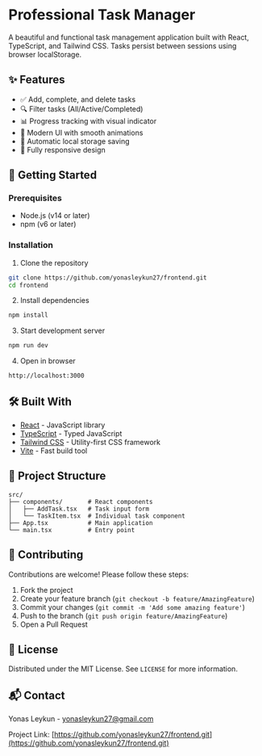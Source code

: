 # Professional Task Manager

A beautiful and functional task management application built with React, TypeScript, and Tailwind CSS. Tasks persist between sessions using browser localStorage.

## ✨ Features

- ✅ Add, complete, and delete tasks
- 🔍 Filter tasks (All/Active/Completed)
- 📊 Progress tracking with visual indicator
- 🎨 Modern UI with smooth animations
- 💾 Automatic local storage saving
- 📱 Fully responsive design

## 🚀 Getting Started

### Prerequisites
- Node.js (v14 or later)
- npm (v6 or later)

### Installation
1. Clone the repository
```bash
git clone https://github.com/yonasleykun27/frontend.git
cd frontend
```

2. Install dependencies
```bash
npm install
```

3. Start development server
```bash
npm run dev
```

4. Open in browser
```
http://localhost:3000
```

## 🛠 Built With

- [React](https://reactjs.org/) - JavaScript library
- [TypeScript](https://www.typescriptlang.org/) - Typed JavaScript
- [Tailwind CSS](https://tailwindcss.com/) - Utility-first CSS framework
- [Vite](https://vitejs.dev/) - Fast build tool

## 📂 Project Structure

```
src/
├── components/       # React components
│   ├── AddTask.tsx   # Task input form
│   └── TaskItem.tsx  # Individual task component
├── App.tsx           # Main application
└── main.tsx          # Entry point
```

## 🤝 Contributing

Contributions are welcome! Please follow these steps:

1. Fork the project
2. Create your feature branch (`git checkout -b feature/AmazingFeature`)
3. Commit your changes (`git commit -m 'Add some amazing feature'`)
4. Push to the branch (`git push origin feature/AmazingFeature`)
5. Open a Pull Request

## 📜 License

Distributed under the MIT License. See `LICENSE` for more information.

## 📬 Contact

Yonas Leykun - yonasleykun27@gmail.com

Project Link: [https://github.com/yonasleykun27/frontend.git](https://github.com/yonasleykun27/frontend.git)  
